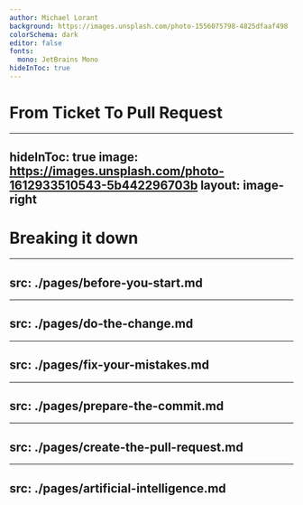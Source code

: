 ```yaml
---
author: Michael Lorant
background: https://images.unsplash.com/photo-1556075798-4825dfaaf498
colorSchema: dark
editor: false
fonts:
  mono: JetBrains Mono
hideInToc: true
---
```


# From Ticket To Pull Request

---
hideInToc: true
image: https://images.unsplash.com/photo-1612933510543-5b442296703b
layout: image-right
---

# Breaking it down

<toc />

---
src: ./pages/before-you-start.md
---

---
src: ./pages/do-the-change.md
---

---
src: ./pages/fix-your-mistakes.md
---

---
src: ./pages/prepare-the-commit.md
---

---
src: ./pages/create-the-pull-request.md
---

---
src: ./pages/artificial-intelligence.md
---
